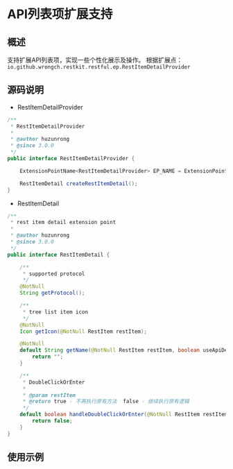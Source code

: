 # API列表项扩展支持

## 概述
支持扩展API列表项，实现一些个性化展示及操作。
根据扩展点：`io.github.wrongch.restkit.restful.ep.RestItemDetailProvider`
## 源码说明

- RestItemDetailProvider
```java
/**
 * RestItemDetailProvider
 *
 * @author huzunrong
 * @since 3.0.0
 */
public interface RestItemDetailProvider {

    ExtensionPointName<RestItemDetailProvider> EP_NAME = ExtensionPointName.create("io.github.wrongch.restkit.restItemDetail");

    RestItemDetail createRestItemDetail();
}
```

- RestItemDetail
```java
/**
 * rest item detail extension point
 *
 * @author huzunrong
 * @since 3.0.0
 */
public interface RestItemDetail {

    /**
     * supported protocol
     */
    @NotNull
    String getProtocol();

    /**
     * tree list item icon
     */
    @NotNull
    Icon getIcon(@NotNull RestItem restItem);

    @NotNull
    default String getName(@NotNull RestItem restItem, boolean useApiDesc) {
        return "";
    }

    /**
     * DoubleClickOrEnter
     *
     * @param restItem
     * @return true - 不再执行原有方法  false - 继续执行原有逻辑
     */
    default boolean handleDoubleClickOrEnter(@NotNull RestItem restItem, @NotNull Project project) {
        return false;
    }
}
```
## 使用示例

